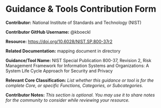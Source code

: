 # Guidance & Tools Contribution Form

**Contributor:** National Institute of Standards and Technology (NIST)

**Contributor GitHub Username:** @kboeckl

**Resource:** https://doi.org/10.6028/NIST.SP.800-37r2

**Related Documentation:** mapping document in directory

**Guidance/Tool Name:** NIST Special Publication 800-37, Revision 2, Risk Management Framework for Information Systems and Organizations: A System Life Cycle Approach for Security and Privacy

**Relevant Core Classification:** *List whether this guidance or tool is for the complete Core, or specific Functions, Categories, or Subcategories.*

**Contributor Notes:** *This section is optional. You may use it to share notes for the community to consider while reviewing your resource.*
